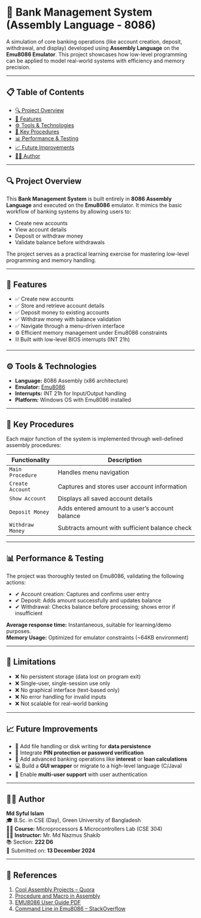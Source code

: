 # 🏦 Bank Management System (Assembly Language - 8086)

A simulation of core banking operations (like account creation, deposit, withdrawal, and display) developed using **Assembly Language** on the **Emu8086 Emulator**. This project showcases how low-level programming can be applied to model real-world systems with efficiency and memory precision.

---

## 📋 Table of Contents

- [🔍 Project Overview](#-project-overview)
- [🎯 Features](#-features)
- [⚙️ Tools & Technologies](#️-tools--technologies)
- [🧠 Key Procedures](#-key-procedures)
- [📊 Performance & Testing](#-performance--testing)
- [📈 Future Improvements](#-future-improvements)
- [👨‍💻 Author](#-author)

---

## 🔍 Project Overview

This **Bank Management System** is built entirely in **8086 Assembly Language** and executed on the **Emu8086** emulator. It mimics the basic workflow of banking systems by allowing users to:

- Create new accounts  
- View account details  
- Deposit or withdraw money  
- Validate balance before withdrawals  

The project serves as a practical learning exercise for mastering low-level programming and memory handling.

---

## 🎯 Features

- ✅ Create new accounts
- ✅ Store and retrieve account details
- ✅ Deposit money to existing accounts
- ✅ Withdraw money with balance validation
- ✅ Navigate through a menu-driven interface
- ⚙️ Efficient memory management under Emu8086 constraints
- ⛓ Built with low-level BIOS interrupts (INT 21h)

---

## ⚙️ Tools & Technologies

- **Language:** 8086 Assembly (x86 architecture)
- **Emulator:** [Emu8086](https://emu8086-microprocessor-emulator.software.informer.com/)
- **Interrupts:** INT 21h for Input/Output handling
- **Platform:** Windows OS with Emu8086 installed

---

## 🧠 Key Procedures

Each major function of the system is implemented through well-defined assembly procedures:

| Functionality     | Description                                           |
|------------------|-------------------------------------------------------|
| `Main Procedure`  | Handles menu navigation                              |
| `Create Account`  | Captures and stores user account information         |
| `Show Account`    | Displays all saved account details                   |
| `Deposit Money`   | Adds entered amount to a user’s account balance      |
| `Withdraw Money`  | Subtracts amount with sufficient balance check       |

---

## 📊 Performance & Testing

The project was thoroughly tested on Emu8086, validating the following actions:

- ✔ Account creation: Captures and confirms user entry
- ✔ Deposit: Adds amount successfully and updates balance
- ✔ Withdrawal: Checks balance before processing; shows error if insufficient

**Average response time:** Instantaneous, suitable for learning/demo purposes.  
**Memory Usage:** Optimized for emulator constraints (~64KB environment)

---

## 🧪 Limitations

- ❌ No persistent storage (data lost on program exit)
- ❌ Single-user, single-session use only
- ❌ No graphical interface (text-based only)
- ❌ No error handling for invalid inputs
- ❌ Not scalable for real-world banking

---

## 📈 Future Improvements

- 💾 Add file handling or disk writing for **data persistence**
- 🔐 Integrate **PIN protection or password verification**
- 🧮 Add advanced banking operations like **interest** or **loan calculations**
- 💻 Build a **GUI wrapper** or migrate to a high-level language (C/Java)
- 👥 Enable **multi-user support** with user authentication

---

## 👨‍💻 Author

**Md Syful Islam**  
🎓 B.Sc. in CSE (Day), Green University of Bangladesh  
🧑‍🏫 **Course:** Microprocessors & Microcontrollers Lab (CSE 304)  
👨‍🏫 **Instructor:** Mr. Md Nazmus Shakib  
📚 Section: **222 D6**  
📅 Submitted on: **13 December 2024**

---

## 📎 References

1. [Cool Assembly Projects – Quora](https://www.quora.com/What-are-some-cool-assembly-language-projects-I-can-do)  
2. [Procedure and Macro in Assembly](https://mlgansari.wordpress.com/wp-content/uploads/2020/04/5-procedure-and-macro-in-assembly-language-program.pdf)  
3. [EMU8086 User Guide PDF](https://www.philadelphia.edu.jo/academics/qhamarsheh/uploads/emu8086.pdf)  
4. [Command Line in Emu8086 – StackOverflow](https://stackoverflow.com/questions/34375300/how-to-pass-command-line-parameters-to-emu8086)  


